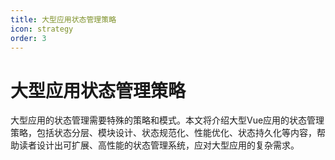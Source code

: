```yaml
---
title: 大型应用状态管理策略
icon: strategy
order: 3
---
```


# 大型应用状态管理策略

大型应用的状态管理需要特殊的策略和模式。本文将介绍大型Vue应用的状态管理策略，包括状态分层、模块设计、状态规范化、性能优化、状态持久化等内容，帮助读者设计出可扩展、高性能的状态管理系统，应对大型应用的复杂需求。

